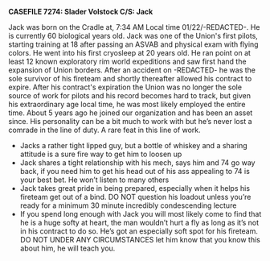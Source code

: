 **CASEFILE 7274: Slader Volstock C/S: Jack**

Jack was born on the Cradle at, 7:34 AM Local time 01/22/-REDACTED-. He is currently 60 biological years old. Jack was one of the Union's first pilots, starting training at 18 after passing an ASVAB and physical exam with flying colors. He went into his first cryosleep at 20 years old. He ran point on at least 12 known exploratory rim world expeditions and saw first hand the expansion of Union borders. After an accident on -REDACTED- he was the sole survivor of his fireteam and shortly thereafter allowed his contract to expire. After his contract's expiration the Union was no longer the sole source of work for pilots and his record becomes hard to track, but given his extraordinary age local time, he was most likely employed the entire time. About 5 years ago he joined our organization and has been an asset since. His personality can be a bit much to work with but he’s never lost a comrade in the line of duty. A rare feat in this line of work. 

- Jacks a rather tight lipped guy, but a bottle of whiskey and a sharing attitude is a sure fire way to get him to loosen up
- Jack shares a tight relationship with his mech, says him and 74 go way back, if you need him to get his head out of his ass appealing to 74 is your best bet. He won’t listen to many others
- Jack takes great pride in being prepared, especially when it helps his fireteam get out of a bind. DO NOT question his loadout unless you’re ready for a minimum 30 minute incredibly condescending lecture
- If you spend long enough with Jack you will most likely come to find that he is a huge softy at heart, the man wouldn’t hurt a fly as long as it’s not in his contract to do so. He’s got an especially soft spot for his fireteam. DO NOT UNDER ANY CIRCUMSTANCES let him know that you know this about him, he will teach you.
